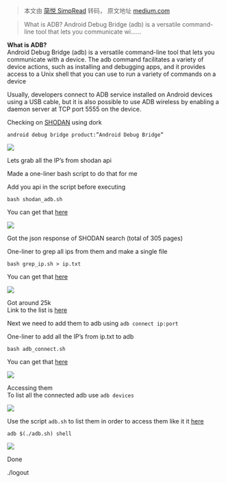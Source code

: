 > 本文由 [简悦 SimpRead](http://ksria.com/simpread/) 转码， 原文地址 [medium.com](https://medium.com/@madrobot/exploiting-android-devices-running-insecure-remote-adb-service-4490cc6a2282)

> What is ADB? Android Debug Bridge (adb) is a versatile command-line tool that lets you communicate wi......

**What is ADB?**  
Android Debug Bridge (adb) is a versatile command-line tool that lets you communicate with a device. The adb command facilitates a variety of device actions, such as installing and debugging apps, and it provides access to a Unix shell that you can use to run a variety of commands on a device

Usually, developers connect to ADB service installed on Android devices using a USB cable, but it is also possible to use ADB wireless by enabling a daemon server at TCP port 5555 on the device.

Checking on [SHODAN](https://shodan.io/) using dork

```
android debug bridge product:”Android Debug Bridge”
```

![](https://miro.medium.com/max/1400/1*UDegayuxgGO5BvreqRnK-w.png)

Lets grab all the IP’s from shodan api

Made a one-liner bash script to do that for me

Add you api in the script before executing

`bash shodan_adb.sh`

You can get that [here](https://raw.githubusercontent.com/Mad-robot/exploiting-adb/master/shodan_adb.sh)

![](https://miro.medium.com/max/1400/1*uE1SuFUsQjC2pScDf6V4Dw.png)

Got the json response of SHODAN search (total of 305 pages)

One-liner to grep all ips from them and make a single file

`bash grep_ip.sh > ip.txt`

You can get that [here](https://raw.githubusercontent.com/Mad-robot/exploiting-adb/master/grep_ip.sh)

![](https://miro.medium.com/max/1400/1*hqDLBI9m5k_rRLmJAOelOg.png)

Got around 25k  
Link to the list is [here](https://raw.githubusercontent.com/Mad-robot/exploiting-adb/master/ip.txt)

Next we need to add them to adb using `adb connect ip:port`

One-liner to add all the IP’s from ip.txt to adb

`bash adb_connect.sh`

You can get that [here](https://raw.githubusercontent.com/Mad-robot/exploiting-adb/master/add_adb.sh)

![](https://miro.medium.com/max/1400/1*og0l56otNCK71Wk-OFKKlQ.png)

Accessing them  
To list all the connected adb use `adb devices`

![](https://miro.medium.com/max/1400/1*LKphiaScsVb9-nTlR_Mdkg.png)

Use the script `adb.sh` to list them in order to access them like it it [here](https://raw.githubusercontent.com/Mad-robot/exploiting-adb/master/adb.sh)

```
adb $(./adb.sh) shell
```

![](https://miro.medium.com/max/1400/1*Y7jZBFHllX_7W9ZOxcLnlw.png)

Done

./logout